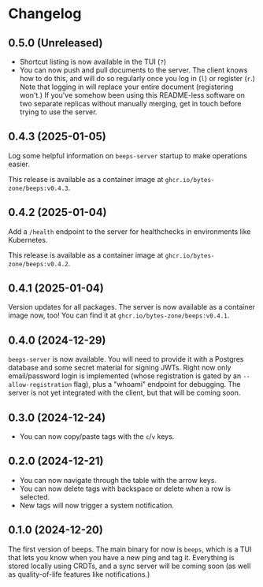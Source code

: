 # Changelog

## 0.5.0 (Unreleased)

- Shortcut listing is now available in the TUI (`?`)
- You can now push and pull documents to the server. The client knows how to do this, and will do so regularly once you log in (`l`) or register (`r`.) Note that logging in will replace your entire document (registering won't.) If you've somehow been using this README-less software on two separate replicas without manually merging, get in touch before trying to use the server.

## 0.4.3 (2025-01-05)

Log some helpful information on `beeps-server` startup to make operations easier.

This release is available as a container image at `ghcr.io/bytes-zone/beeps:v0.4.3`.

## 0.4.2 (2025-01-04)

Add a `/health` endpoint to the server for healthchecks in environments like Kubernetes.

This release is available as a container image at `ghcr.io/bytes-zone/beeps:v0.4.2`.

## 0.4.1 (2025-01-04)

Version updates for all packages. The server is now available as a container image now, too! You can find it at `ghcr.io/bytes-zone/beeps:v0.4.1`.

## 0.4.0 (2024-12-29)

`beeps-server` is now available. You will need to provide it with a Postgres database and some secret material for signing JWTs. Right now only email/password login is implemented (whose registration is gated by an `--allow-registration` flag), plus a "whoami" endpoint for debugging. The server is not yet integrated with the client, but that will be coming soon.

## 0.3.0 (2024-12-24)

- You can now copy/paste tags with the `c`/`v` keys.

## 0.2.0 (2024-12-21)

- You can now navigate through the table with the arrow keys.
- You can now delete tags with backspace or delete when a row is selected.
- New tags will now trigger a system notification.

## 0.1.0 (2024-12-20)

The first version of beeps. The main binary for now is `beeps`, which is a TUI that lets you know when you have a new ping and tag it. Everything is stored locally using CRDTs, and a sync server will be coming soon (as well as quality-of-life features like notifications.)
